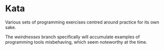 # Kata

Various sets of programming exercises centred around practice for its own sake.

The _weirdnesses_ branch specifically will accumulate examples of programming tools misbehaving, which seem noteworthy at the time.
